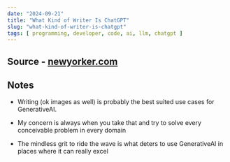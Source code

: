 ```yaml
---
date: "2024-09-21"
title: "What Kind of Writer Is ChatGPT"
slug: "what-kind-of-writer-is-chatgpt"
tags: [ programming, developer, code, ai, llm, chatgpt ]
---
```




## Source - [newyorker.com][1]

## Notes
* Writing (ok images as well) is probably the best suited use cases for GenerativeAI.
* My concern is always when you take that and try to solve every conceivable problem in every domain
* The mindless grit to ride the wave is what deters to use GenerativeAI in places where it can really excel



  [1]: https://archive.ph/20241020180102/https://www.newyorker.com/culture/annals-of-inquiry/what-kind-of-writer-is-chatgpt#selection-889.105-893.279

